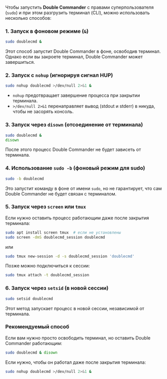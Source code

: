 Чтобы запустить **Double Commander** с правами суперпользователя (`sudo`) и при этом разгрузить терминал (CLI), можно использовать несколько способов:

### 1. **Запуск в фоновом режиме (`&`)**
```bash
sudo doublecmd &
```
Этот способ запустит Double Commander в фоне, освободив терминал. Однако если вы закроете терминал, Double Commander может завершиться.

### 2. **Запуск с `nohup` (игнорируя сигнал HUP)**
```bash
sudo nohup doublecmd >/dev/null 2>&1 &
```
- `nohup` предотвращает завершение процесса при закрытии терминала.
- `>/dev/null 2>&1` перенаправляет вывод (stdout и stderr) в никуда, чтобы не засорять консоль.

### 3. **Запуск через `disown` (отсоединение от терминала)**
```bash
sudo doublecmd &
disown
```
После этого процесс Double Commander не будет зависеть от терминала.

### 4. **Использование `sudo -b` (фоновый режим для sudo)**
```bash
sudo -b doublecmd
```
Это запустит команду в фоне от имени `sudo`, но не гарантирует, что сам Double Commander не будет связан с терминалом.

### 5. **Запуск через `screen` или `tmux`**
Если нужно оставить процесс работающим даже после закрытия терминала:
```bash
sudo apt install screen tmux  # если не установлены
sudo screen -dmS doublecmd_session doublecmd
```
или
```bash
sudo tmux new-session -d -s doublecmd_session 'doublecmd'
```
Позже можно подключиться к сессии:
```bash
sudo tmux attach -t doublecmd_session
```

### 6. **Запуск через `setsid` (в новой сессии)**
```bash
sudo setsid doublecmd
```
Этот метод запускает процесс в новой сессии, независимой от терминала.

### **Рекомендуемый способ**
Если вам нужно просто освободить терминал, но оставить Double Commander работающим:
```bash
sudo doublecmd & disown
```
Если нужно, чтобы он работал даже после закрытия терминала:
```bash
sudo nohup doublecmd >/dev/null 2>&1 &
```


